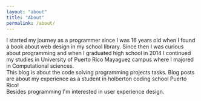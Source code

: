 ```yaml
---
layout: "about"
title: "About"
permalink: /about/
---
```


I started my journey as a programmer since I was 16 years old when I found a book about web design in my school library. Since then I was curious about programming and when I graduated high school in 2014 I continued my studies in University of Puerto Rico Mayaguez campus where I majored in Computational sciences.  
This blog is about the code solving programming projects tasks. Blog posts are about my experience as a student in holberton coding school Puerto Rico!  
Besides programming I'm interested in user experience design.

[check out my github to view all my repositories]: https://github.com/jeremycardona
